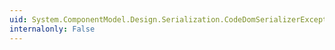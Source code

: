 ```yaml
---
uid: System.ComponentModel.Design.Serialization.CodeDomSerializerException
internalonly: False
---
```

